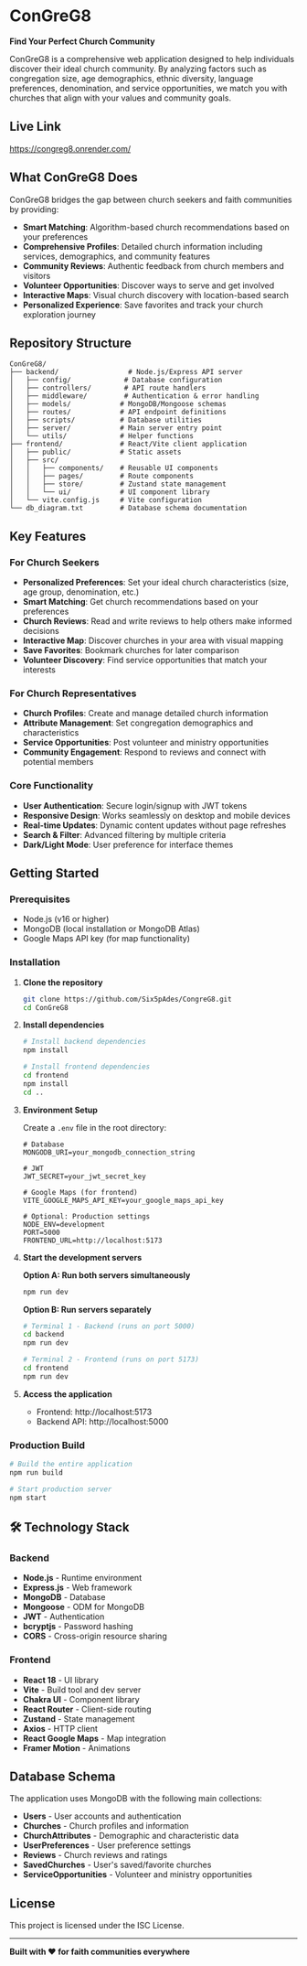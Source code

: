 # ConGreG8

**Find Your Perfect Church Community**

ConGreG8 is a comprehensive web application designed to help individuals discover their ideal church community. By analyzing factors such as congregation size, age demographics, ethnic diversity, language preferences, denomination, and service opportunities, we match you with churches that align with your values and community goals.

## Live Link

https://congreg8.onrender.com/

## What ConGreG8 Does

ConGreG8 bridges the gap between church seekers and faith communities by providing:

- **Smart Matching**: Algorithm-based church recommendations based on your preferences
- **Comprehensive Profiles**: Detailed church information including services, demographics, and community features
- **Community Reviews**: Authentic feedback from church members and visitors
- **Volunteer Opportunities**: Discover ways to serve and get involved
- **Interactive Maps**: Visual church discovery with location-based search
- **Personalized Experience**: Save favorites and track your church exploration journey

## Repository Structure

```
ConGreG8/
├── backend/                 # Node.js/Express API server
│   ├── config/             # Database configuration
│   ├── controllers/        # API route handlers
│   ├── middleware/         # Authentication & error handling
│   ├── models/            # MongoDB/Mongoose schemas
│   ├── routes/            # API endpoint definitions
│   ├── scripts/           # Database utilities
│   ├── server/            # Main server entry point
│   └── utils/             # Helper functions
├── frontend/              # React/Vite client application
│   ├── public/            # Static assets
│   ├── src/
│   │   ├── components/    # Reusable UI components
│   │   ├── pages/         # Route components
│   │   ├── store/         # Zustand state management
│   │   └── ui/            # UI component library
│   └── vite.config.js     # Vite configuration
└── db_diagram.txt         # Database schema documentation
```

## Key Features

### For Church Seekers

- **Personalized Preferences**: Set your ideal church characteristics (size, age group, denomination, etc.)
- **Smart Matching**: Get church recommendations based on your preferences
- **Church Reviews**: Read and write reviews to help others make informed decisions
- **Interactive Map**: Discover churches in your area with visual mapping
- **Save Favorites**: Bookmark churches for later comparison
- **Volunteer Discovery**: Find service opportunities that match your interests

### For Church Representatives

- **Church Profiles**: Create and manage detailed church information
- **Attribute Management**: Set congregation demographics and characteristics
- **Service Opportunities**: Post volunteer and ministry opportunities
- **Community Engagement**: Respond to reviews and connect with potential members

### Core Functionality

- **User Authentication**: Secure login/signup with JWT tokens
- **Responsive Design**: Works seamlessly on desktop and mobile devices
- **Real-time Updates**: Dynamic content updates without page refreshes
- **Search & Filter**: Advanced filtering by multiple criteria
- **Dark/Light Mode**: User preference for interface themes

## Getting Started

### Prerequisites

- Node.js (v16 or higher)
- MongoDB (local installation or MongoDB Atlas)
- Google Maps API key (for map functionality)

### Installation

1. **Clone the repository**

   ```bash
   git clone https://github.com/Six5pAdes/CongreG8.git
   cd ConGreG8
   ```

2. **Install dependencies**

   ```bash
   # Install backend dependencies
   npm install

   # Install frontend dependencies
   cd frontend
   npm install
   cd ..
   ```

3. **Environment Setup**

   Create a `.env` file in the root directory:

   ```env
   # Database
   MONGODB_URI=your_mongodb_connection_string

   # JWT
   JWT_SECRET=your_jwt_secret_key

   # Google Maps (for frontend)
   VITE_GOOGLE_MAPS_API_KEY=your_google_maps_api_key

   # Optional: Production settings
   NODE_ENV=development
   PORT=5000
   FRONTEND_URL=http://localhost:5173
   ```

4. **Start the development servers**

   **Option A: Run both servers simultaneously**

   ```bash
   npm run dev
   ```

   **Option B: Run servers separately**

   ```bash
   # Terminal 1 - Backend (runs on port 5000)
   cd backend
   npm run dev

   # Terminal 2 - Frontend (runs on port 5173)
   cd frontend
   npm run dev
   ```

5. **Access the application**
   - Frontend: http://localhost:5173
   - Backend API: http://localhost:5000

### Production Build

```bash
# Build the entire application
npm run build

# Start production server
npm start
```

## 🛠️ Technology Stack

### Backend

- **Node.js** - Runtime environment
- **Express.js** - Web framework
- **MongoDB** - Database
- **Mongoose** - ODM for MongoDB
- **JWT** - Authentication
- **bcryptjs** - Password hashing
- **CORS** - Cross-origin resource sharing

### Frontend

- **React 18** - UI library
- **Vite** - Build tool and dev server
- **Chakra UI** - Component library
- **React Router** - Client-side routing
- **Zustand** - State management
- **Axios** - HTTP client
- **React Google Maps** - Map integration
- **Framer Motion** - Animations

## Database Schema

The application uses MongoDB with the following main collections:

- **Users** - User accounts and authentication
- **Churches** - Church profiles and information
- **ChurchAttributes** - Demographic and characteristic data
- **UserPreferences** - User preference settings
- **Reviews** - Church reviews and ratings
- **SavedChurches** - User's saved/favorite churches
- **ServiceOpportunities** - Volunteer and ministry opportunities

## License

This project is licensed under the ISC License.

---

**Built with ❤️ for faith communities everywhere**
